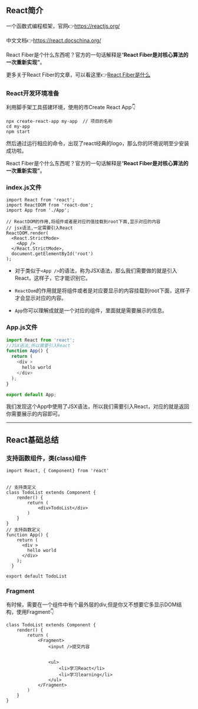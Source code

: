 



## React简介

一个函数式编程框架，官网👉https://reactjs.org/

中文文档👉https://react.docschina.org/



React Fiber是个什么东西呢？官方的一句话解释是“**React Fiber是对核心算法的一次重新实现”**。

更多关于React Fiber的文章，可以看这里👉[React Fiber是什么](https://zhuanlan.zhihu.com/p/26027085)



### React开发环境准备

利用脚手架工具搭建环境，使用的市Create React App👇



```
npx create-react-app my-app  // 项目的名称
cd my-app
npm start
```

然后通过运行相应的命令，出现了react经典的logo，那么你的环境说明至少安装成功啦。



React Fiber是个什么东西呢？官方的一句话解释是“**React Fiber是对核心算法的一次重新实现”**。



### index.js文件

```react
import React from 'react';
import ReactDOM from 'react-dom';
import App from './App';

// ReactDOM的作用,将组件或者是对应的值挂载到root下面,显示对应的内容
// jsx语法,一定需要引入React
ReactDOM.render(
  <React.StrictMode>
    <App />
  </React.StrictMode>,
  document.getElementById('root')
);
```

- 对于类似于`<App />`的语法，称为JSX语法，那么我们需要做的就是引入React，这样子，它才能识别它。

- `ReactDom`的作用就是将组件或者是对应要显示的内容挂载到root下面，这样子才会显示对应的内容。

- `App`你可以理解成就是一个对应的组件，里面就是需要展示的信息。



### App.js文件

```js
import React from 'react';
//JSX语法,所以需要引入React
function App() {
  return (
    <div >
      hello world
    </div>
  );
}

export default App;

```

我们发现这个App中使用了JSX语法，所以我们需要引入React，对应的就是返回你需要展示的内容即可。





-------------



## React基础总结



### 支持函数组件，类(class)组件

```react
import React, { Component} from 'react'


// 支持类定义
class TodoList extends Component {
    render() {
        return (
            <div>TodoList</div>
        )
    }
}
// 支持函数定义
function App() {
    return (
      <div >
        hello world
      </div>
    );
  }
  
export default TodoList
```



### Fragment

有时候，需要在一个组件中有个最外层的div,但是你又不想要它多显示DOM结构，使用Fragment👇

```react
class TodoList extends Component {
    render() {
        return (
            <Fragment>
                <input />提交内容


                <ul>
                    <li>学习React</li>
                    <li>学习learning</li>
                </ul>
            </Fragment>
        )
    }
}
```

